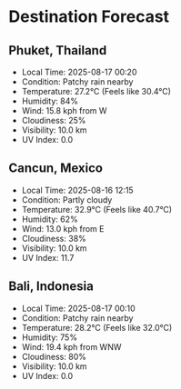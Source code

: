 # Destination Forecast
## Phuket, Thailand
- Local Time: 2025-08-17 00:20
- Condition: Patchy rain nearby
- Temperature: 27.2°C (Feels like 30.4°C)
- Humidity: 84%
- Wind: 15.8 kph from W
- Cloudiness: 25%
- Visibility: 10.0 km
- UV Index: 0.0

## Cancun, Mexico
- Local Time: 2025-08-16 12:15
- Condition: Partly cloudy
- Temperature: 32.9°C (Feels like 40.7°C)
- Humidity: 62%
- Wind: 13.0 kph from E
- Cloudiness: 38%
- Visibility: 10.0 km
- UV Index: 11.7

## Bali, Indonesia
- Local Time: 2025-08-17 00:10
- Condition: Patchy rain nearby
- Temperature: 28.2°C (Feels like 32.0°C)
- Humidity: 75%
- Wind: 19.4 kph from WNW
- Cloudiness: 80%
- Visibility: 10.0 km
- UV Index: 0.0